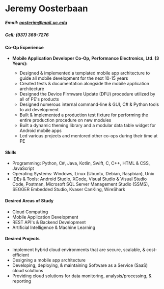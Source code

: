 # Jeremy Oosterbaan
##### Email: oosterjm@mail.uc.edu
##### Cell: (937) 369-7276

#### Co-Op Experience
- **Mobile Application Developer Co-Op, Performance Electronics, Ltd. (3 Years):**

    - Designed & implemented a templated mobile app architecture to guide all mobile development for the next 10-15 years
    - Created tests & documentation alongside the mobile application architecture
    - Designed the Device Firmware Update (DFU) procedure utilized by all of PE's products
    - Designed numerous internal command-line & GUI, C# & Python tools to aid development
    - Built & implemented a production test fixture for performing the entire production procedure on new modules
    - Built a dynamic theming library and a modular data table widget for Android mobile apps
    - Led various projects and mentored other co-ops during their time at PE

#### Skills
- Programming: Python, C#, Java, Kotlin, Swift, C, C++, HTML & CSS, JavaScript
- Operating Systems: Windows, Linux (Ubuntu, Debian, Raspbian), Unix
- IDEs & Tools: Android Studio, XCode, Visual Studio & Visual Studio Code, Postman, Microsoft SQL Server Management Studio (SSMS), SEGGER Embedded Studio, Kvaser CanKing, WireShark

#### Desired Areas of Study
- Cloud Computing
- Mobile Application Development
- REST API's & Backend Development
- Artificial Intelligence & Machine Learning

#### Desired Projects
- Implement hybrid cloud environments that are secure, scalable, & cost-efficient
- Designing a mobile app architecture
- Developing, deploying, & maintaining Software as a Service (SaaS) cloud solutions
- Providing cloud solutions for data monitoring, analysis/processing, & reporting